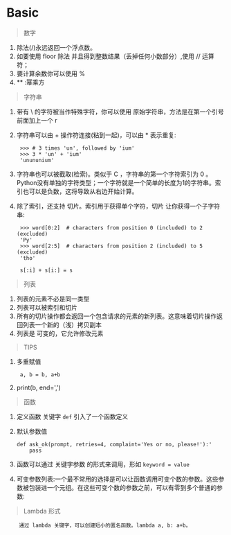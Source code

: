 # Basic

>数字

1. 除法(/)永远返回一个浮点数。
2. 如要使用 floor 除法 并且得到整数结果（丢掉任何小数部分）,使用 // 运算符；
3. 要计算余数你可以使用 %
4. ** :幂乘方

>字符串

1. 带有 \ 的字符被当作特殊字符，你可以使用 原始字符串，方法是在第一个引号前面加上一个 r
2. 字符串可以由 + 操作符连接(粘到一起)，可以由 * 表示重复:

        >>> # 3 times 'un', followed by 'ium'
        >>> 3 * 'un' + 'ium'
        'unununium'

3. 字符串也可以被截取(检索)。类似于 C ，字符串的第一个字符索引为 0 。Python没有单独的字符类型；一个字符就是一个简单的长度为1的字符串。索引也可以是负数，这将导致从右边开始计算。
4. 除了索引，还支持 切片。索引用于获得单个字符，切片 让你获得一个子字符串:


        >>> word[0:2]  # characters from position 0 (included) to 2 (excluded)
        'Py'
        >>> word[2:5]  # characters from position 2 (included) to 5 (excluded)
        'tho'

        s[:i] + s[i:] = s

>列表
1. 列表的元素不必是同一类型
2. 列表可以被索引和切片
3. 所有的切片操作都会返回一个包含请求的元素的新列表。这意味着切片操作返回列表一个新的（浅）拷贝副本
4. 列表是 可变的，它允许修改元素
>TIPS
1. 多重赋值

        a, b = b, a+b
2.  print(b, end=',')
>函数
1. 定义函数 关键字 `def` 引入了一个函数定义
2.  默认参数值

        def ask_ok(prompt, retries=4, complaint='Yes or no, please!'):'
            pass
3. 函数可以通过 关键字参数 的形式来调用，形如 `keyword = value`
4. 可变参数列表:一个最不常用的选择是可以让函数调用可变个数的参数。这些参数被包装进一个元组。在这些可变个数的参数之前，可以有零到多个普通的参数:
>Lambda 形式

        通过 lambda 关键字，可以创建短小的匿名函数。lambda a, b: a+b。